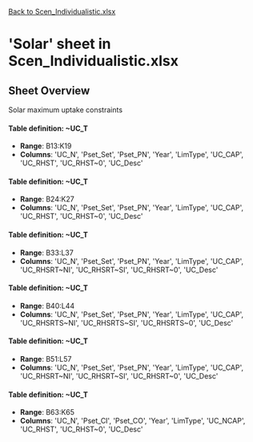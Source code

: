 [Back to Scen_Individualistic.xlsx](README.md)

# 'Solar' sheet in Scen_Individualistic.xlsx

## Sheet Overview

Solar maximum uptake constraints

#### Table definition: ~UC_T
- **Range**: B13:K19
- **Columns**: 'UC_N', 'Pset_Set', 'Pset_PN', 'Year', 'LimType', 'UC_CAP', 'UC_RHST', 'UC_RHST\~0', 'UC_Desc'

#### Table definition: ~UC_T
- **Range**: B24:K27
- **Columns**: 'UC_N', 'Pset_Set', 'Pset_PN', 'Year', 'LimType', 'UC_CAP', 'UC_RHST', 'UC_RHST\~0', 'UC_Desc'

#### Table definition: ~UC_T
- **Range**: B33:L37
- **Columns**: 'UC_N', 'Pset_Set', 'Pset_PN', 'Year', 'LimType', 'UC_CAP', 'UC_RHSRT\~NI', 'UC_RHSRT\~SI', 'UC_RHSRT\~0', 'UC_Desc'

#### Table definition: ~UC_T
- **Range**: B40:L44
- **Columns**: 'UC_N', 'Pset_Set', 'Pset_PN', 'Year', 'LimType', 'UC_CAP', 'UC_RHSRTS\~NI', 'UC_RHSRTS\~SI', 'UC_RHSRTS\~0', 'UC_Desc'

#### Table definition: ~UC_T
- **Range**: B51:L57
- **Columns**: 'UC_N', 'Pset_Set', 'Pset_PN', 'Year', 'LimType', 'UC_CAP', 'UC_RHSRT\~NI', 'UC_RHSRT\~SI', 'UC_RHSRT\~0', 'UC_Desc'

#### Table definition: ~UC_T
- **Range**: B63:K65
- **Columns**: 'UC_N', 'Pset_CI', 'Pset_CO', 'Year', 'LimType', 'UC_NCAP', 'UC_RHST', 'UC_RHST\~0', 'UC_Desc'

